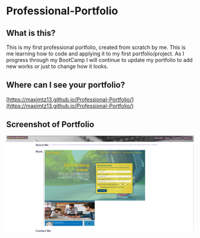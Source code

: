 # Professional-Portfolio

## What is this?

This is my first professional portfolio, created from scratch by me.  This is me learning how to code and applying it to my first portfolio/project. As I progress through my BootCamp I will continue to update my portfolio to add new works or just to change how it looks.

## Where can I see your portfolio?

[https://maximtz13.github.io/Professional-Portfolio/](https://maximtz13.github.io/Professional-Portfolio/)

## Screenshot of Portfolio

![Maximo's Portfolio](./assets/images/portfolio.png)

